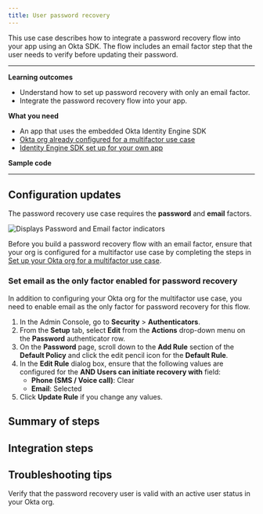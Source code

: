 ```yaml
---
title: User password recovery
---
```


<div class="oie-embedded-sdk">

<ApiLifecycle access="ie" />

This use case describes how to integrate a password recovery flow into your app using an Okta SDK. The flow includes an email factor step that the user needs to verify before updating their password.

---

**Learning outcomes**

* Understand how to set up password recovery with only an email factor.
* Integrate the password recovery flow into your app.

**What you need**

* An app that uses the embedded Okta Identity Engine SDK
* [Okta org already configured for a multifactor use case](/docs/guides/oie-embedded-common-org-setup/-/main/#set-up-your-okta-org-for-a-multifactor-use-case)
* [Identity Engine SDK set up for your own app](/docs/guides/oie-embedded-common-download-setup-app/)

**Sample code**

<StackSnippet snippet="samplecode" />

---

## Configuration updates

The password recovery use case requires the **password** and **email** factors.

<div class="common-image-format">

![Displays Password and Email factor indicators](/img/oie-embedded-sdk/factor-password-email.png)

</div>

Before you build a password recovery flow with an email factor, ensure that your org is configured for a multifactor use case by completing the steps in [Set up your Okta org for a multifactor use case](/docs/guides/oie-embedded-common-org-setup/-/main/#set-up-your-okta-org-for-a-multifactor-use-case).

### Set email as the only factor enabled for password recovery

In addition to configuring your Okta org for the multifactor use case, you need to enable email as the only factor for password recovery for this flow.

1. In the Admin Console, go to **Security** > **Authenticators**.
1. From the **Setup** tab, select **Edit** from the **Actions** drop-down menu on the **Password** authenticator row.
1. On the **Password** page, scroll down to the **Add Rule** section of the **Default Policy** and click
   the edit pencil icon for the **Default Rule**.
1. In the **Edit Rule** dialog box, ensure that the following values are configured for the **AND Users can initiate recovery with** field:
   * **Phone (SMS / Voice call)**: Clear
   * **Email**: Selected
1. Click **Update Rule** if you change any values.

## Summary of steps

<StackSnippet snippet="summaryofsteps" />

## Integration steps

<StackSnippet snippet="integrationsteps" />

## Troubleshooting tips

Verify that the password recovery user is valid with an active user status in your Okta org.

</div>
